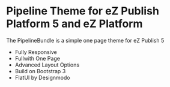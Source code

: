 # Pipeline Theme for eZ Publish Platform 5 and eZ Platform

The PipelineBundle is a simple one page theme for eZ Publish 5

- Fully Responsive
- Fullwith One Page
- Advanced Layout Options
- Build on Bootstrap 3
- FlatUI by Designmodo

